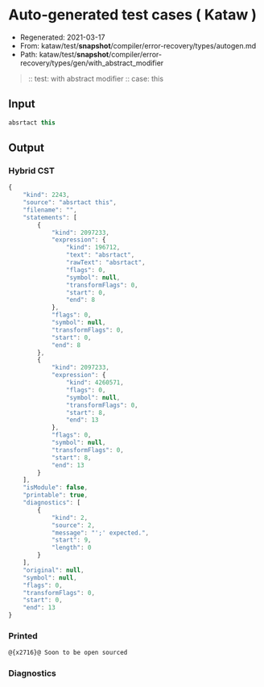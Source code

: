 # Auto-generated test cases ( Kataw )
- Regenerated: 2021-03-17
- From: kataw/test/__snapshot__/compiler/error-recovery/types/autogen.md
- Path: kataw/test/__snapshot__/compiler/error-recovery/types/gen/with_abstract_modifier
> :: test: with abstract modifier
> :: case: this
## Input

`````js
absrtact this
`````

## Output

### Hybrid CST

```javascript
{
    "kind": 2243,
    "source": "absrtact this",
    "filename": "",
    "statements": [
        {
            "kind": 2097233,
            "expression": {
                "kind": 196712,
                "text": "absrtact",
                "rawText": "absrtact",
                "flags": 0,
                "symbol": null,
                "transformFlags": 0,
                "start": 0,
                "end": 8
            },
            "flags": 0,
            "symbol": null,
            "transformFlags": 0,
            "start": 0,
            "end": 8
        },
        {
            "kind": 2097233,
            "expression": {
                "kind": 4260571,
                "flags": 0,
                "symbol": null,
                "transformFlags": 0,
                "start": 8,
                "end": 13
            },
            "flags": 0,
            "symbol": null,
            "transformFlags": 0,
            "start": 8,
            "end": 13
        }
    ],
    "isModule": false,
    "printable": true,
    "diagnostics": [
        {
            "kind": 2,
            "source": 2,
            "message": "';' expected.",
            "start": 9,
            "length": 0
        }
    ],
    "original": null,
    "symbol": null,
    "flags": 0,
    "transformFlags": 0,
    "start": 0,
    "end": 13
}
```

### Printed

```javascript
@{x2716}@ Soon to be open sourced
```

### Diagnostics

```javascript

```

